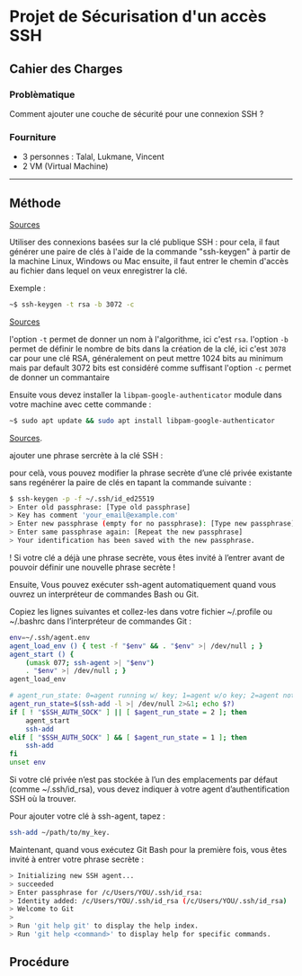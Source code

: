 # Projet de Sécurisation d'un accès SSH

## Cahier des Charges

### Problèmatique

Comment ajouter une couche de sécurité pour une connexion SSH ?

### Fourniture

- 3 personnes : Talal, Lukmane, Vincent
- 2 VM (Virtual Machine)


---


## Méthode

[Sources](https://www.rcdevs.com/fr/7-ways-to-secure-your-ssh-server/)

   Utiliser des connexions basées sur la clé publique SSH :
   pour cela, il faut générer une paire de clés à l'aide de la commande "ssh-keygen" à partir de la machine Linux, Windows ou Mac ensuite, il faut entrer le chemin d'accès au fichier dans lequel on veux enregistrer la clé.


   Exemple :

   ```sh
   ~$ ssh-keygen -t rsa -b 3072 -c
   ```

[Sources](https://www.man7.org/linux/man-pages/man1/ssh-keygen.1.html) 

l'option `-t` permet de donner un nom à l'algorithme, ici c'est `rsa`. l'option `-b` permet de définir le nombre de bits dans la création de la clé, ici c'est `3078` car pour une clé RSA, généralement on peut mettre 1024 bits au minimum mais par default 3072 bits est considéré comme suffisant l'option `-c` permet de donner un commantaire


Ensuite vous devez installer la `libpam-google-authenticator` module dans votre machine avec cette commande :

```sh
~$ sudo apt update && sudo apt install libpam-google-authenticator
```
[Sources](https://docs.github.com/fr/authentication/connecting-to-github-with-ssh/working-with-ssh-key-passphrases).

ajouter une phrase sercrète à la clé SSH : 

pour celà, vous pouvez modifier la phrase secrète d’une clé privée existante sans regénérer la paire de clés en tapant la commande suivante :

```sh
$ ssh-keygen -p -f ~/.ssh/id_ed25519
> Enter old passphrase: [Type old passphrase]
> Key has comment 'your_email@example.com'
> Enter new passphrase (empty for no passphrase): [Type new passphrase]
> Enter same passphrase again: [Repeat the new passphrase]
> Your identification has been saved with the new passphrase.
```
! Si votre clé a déjà une phrase secrète, vous êtes invité à l’entrer avant de pouvoir définir une nouvelle phrase secrète !

Ensuite, Vous pouvez exécuter ssh-agent automatiquement quand vous ouvrez un interpréteur de commandes Bash ou Git. 

Copiez les lignes suivantes et collez-les dans votre fichier ~/.profile ou ~/.bashrc dans l’interpréteur de commandes Git :

```sh
env=~/.ssh/agent.env
agent_load_env () { test -f "$env" && . "$env" >| /dev/null ; }
agent_start () {
    (umask 077; ssh-agent >| "$env")
    . "$env" >| /dev/null ; }
agent_load_env

# agent_run_state: 0=agent running w/ key; 1=agent w/o key; 2=agent not running
agent_run_state=$(ssh-add -l >| /dev/null 2>&1; echo $?)
if [ ! "$SSH_AUTH_SOCK" ] || [ $agent_run_state = 2 ]; then
    agent_start
    ssh-add
elif [ "$SSH_AUTH_SOCK" ] && [ $agent_run_state = 1 ]; then
    ssh-add
fi
unset env
```
Si votre clé privée n’est pas stockée à l’un des emplacements par défaut (comme ~/.ssh/id_rsa),
vous devez indiquer à votre agent d’authentification SSH où la trouver. 

Pour ajouter votre clé à ssh-agent, tapez :

```sh
ssh-add ~/path/to/my_key.
```
Maintenant, quand vous exécutez Git Bash pour la première fois, vous êtes invité à entrer votre phrase secrète :

```sh
> Initializing new SSH agent...
> succeeded
> Enter passphrase for /c/Users/YOU/.ssh/id_rsa:
> Identity added: /c/Users/YOU/.ssh/id_rsa (/c/Users/YOU/.ssh/id_rsa)
> Welcome to Git 
>
> Run 'git help git' to display the help index.
> Run 'git help <command>' to display help for specific commands.
```
## Procédure


